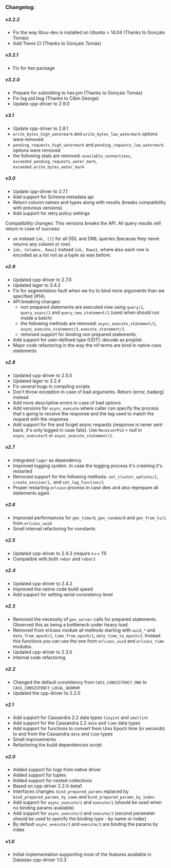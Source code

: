 ### Changelog:

##### v3.2.2

- Fix the way libuv-dev is installed on Ubuntu > 14.04 (Thanks to Gonçalo Tomás)
- Add Trevis CI (Thanks to Gonçalo Tomás)

##### v3.2.1

- Fix for hex package

##### v3.2.0

- Prepare for submitting to hex.pm (Thanks to Gonçalo Tomás)
- Fix log pid bug (Thanks to Cibin George)
- Update cpp-driver to 2.9.0

##### v3.1

- Update cpp-driver to 2.8.1
- `write_bytes_high_watermark` and `write_bytes_low_watermark` options were removed
- `pending_requests_high_watermark` and `pending_requests_low_watermark` options were removed
- the following stats are removed: `available_connections`, `exceeded_pending_requests_water_mark`, `exceeded_write_bytes_water_mark`

##### v3.0

- Update cpp-driver to 2.7.1
- Add support for Schema metadata api
- Return column names and types along with results (breaks compatibility with previous versions)
- Add support for retry policy settings

Compatibility changes: This versions breaks the API. All query results will return in case of success:
- `ok` instead `{ok, []}` for all DDL and DML queries (because they never returns any column or row)
- `{ok, Columns, Rows}` instead `{ok, Rows}`, where also each row is encoded as a list not as a tuple as was before.

##### v2.9

- Updated cpp-driver to 2.7.0
- Updated lager to 3.4.2
- Fix for segmentation fault when we try to bind more arguments than we specified (#14).
- API breaking changes:
    - non prepared statements are executed now using `query/1`, `query_async/1` and `query_new_statement/1` (used when should run inside a batch)
    - the following methods are removed: `async_execute_statement/1`, `async_execute_statement/3`, `execute_statement/1`
    - removed support for binding non prepared statements.
- Add support for user-defined type (UDT): decode as proplist.
- Major code refactoring in the way the nif terms are bind in native cass statements

##### v2.8

- Updated cpp-driver to 2.5.0
- Updated lager to 3.2.4
- Fix several bugs in compiling scripts
- Don't throw exception in case of bad arguments. Return {error, badarg} instead
- Add more descriptive errors in case of bad options
- Add versions for `async_execute` where caller can specify the process that's going to receive the response and the tag used to match
the request with the response.
- Add support for fire and forget async requests (response is never sent back, it's only logged in case fails). Use `ReceiverPid` = null in
`async_execute/5` or `async_execute_statement/3`.

##### v2.7

- Integrated `lager` as dependency
- Improved logging system. In case the logging process it's crashing it's restarted
- Removed support for the following methods: `set_cluster_options/1`, `create_session/1,` and `set_log_function/1`
- Proper restarting `erlcass` process in case dies and also reprepare all statements again

##### v2.6

- Improved performances for `gen_time/0`, `gen_random/0` and `gen_from_ts/1` from `erlcass_uuid`
- Small internal refactoring for constants

##### v2.5

- Updated cpp-driver to 2.4.3 (require c++ 11)
- Compatible with both `rebar` and `rebar3`

##### v2.4

- Updated cpp-driver to 2.4.2
- Improved the native code build speed
- Add support for setting serial consistency level

##### v2.3

- Removed the necessity of `gen_server` calls for prepared statements. Observed this as being a bottleneck under heavy load.
- Removed from erlcass module all methods starting with `uuid_*` and `date_from_epoch/1`, `time_from_epoch/1`, `date_time_to_epoch/2`.
  Instead this functions you can use the one from `erlcass_uuid` and `erlcass_time` modules.
- Updated cpp-driver to 2.3.0
- Internal code refactoring

##### v2.2

- Changed the default consistency from `CASS_CONSISTENCY_ONE` to `CASS_CONSISTENCY_LOCAL_QUORUM`
- Updated the cpp-driver to 2.2.0

##### v2.1

- Add support for Cassandra 2.2 data types `tinyint` and `smallint`
- Add support for the Cassandra 2.2 `date` and `time` data types
- Add support for functions to convert from Unix Epoch time (in seconds) to and from the Cassandra `date` and `time` types
- Small improvements
- Refactoring the build dependencies script

##### v2.0

- Added support for logs from native driver
- Added support for tuples
- Added support for nested collections
- Based on cpp-driver 2.2.0-beta1
- Interfaces changes: `bind_prepared_params` replaced by `bind_prepared_params_by_name` and `bind_prepared_params_by_index`
- Add support for `async_execute/1` and `execute/1` (should be used when no binding params available)
- Add support for `async_execute/3` and `execute/3` (second parameter should be used to specify the binding type - by name or index)
- By default `async_execute/2` and `execute/2` are binding the params by index

##### v1.0

- Initial implementation supporting most of the features available in Datastax cpp-driver 1.0.3
